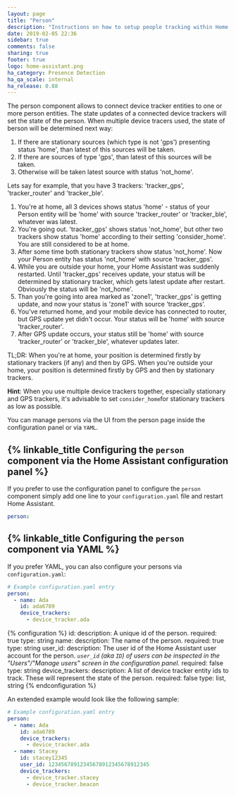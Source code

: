 ```yaml
---
layout: page
title: "Person"
description: "Instructions on how to setup people tracking within Home Assistant."
date: 2019-02-05 22:36
sidebar: true
comments: false
sharing: true
footer: true
logo: home-assistant.png
ha_category: Presence Detection
ha_qa_scale: internal
ha_release: 0.88
---
```


The person component allows to connect device tracker entities to one or more person entities. The state updates of a connected device trackers will set the state of the person. When multiple device tracers used, the state of berson will be determined next way:

1. If there are stationary sources (which type is not 'gps') presenting status 'home', than latest of this sources will be taken.
2. If there are sources of type 'gps', than latest of this sources will be taken.
3. Otherwise will be taken latest source with status 'not_home'.

Lets say for example, that you have 3 trackers: 'tracker_gps', 'tracker_router' and 'tracker_ble'.

1. You're at home, all 3 devices shows status 'home' - status of your Person entity will be 'home' with source 'tracker_router' or 'tracker_ble', whatever was latest.
2. You're going out. 'tracker_gps' shows status 'not_home', but other two trackers show status 'home' according to their setting 'consider_home'. You are still considered to be at home.
3. After some time both stationary trackers show status 'not_home'. Now your Person entity has status 'not_home' with source 'tracker_gps'.
4. While you are outside your home, your Home Assistant was suddenly restarted. Until 'tracker_gps' receives update, your status will be determined by stationary tracker, which gets latest update after restart. Obviously the status will be 'not_home'.
5. Than you're going into area marked as 'zone1', 'tracker_gps' is getting update, and now your status is 'zone1' with source 'tracker_gps'.
6. You've returned home, and your mobile device has connected to router, but GPS update yet didn't occur. Your status will be 'home' with source 'tracker_router'.
7. After GPS update occurs, your status still be 'home' with source 'tracker_router' or 'tracker_ble', whatever updates later.

TL;DR: When you're at home, your position is determined firstly by stationary trackers (if any) and then by GPS. When you're outside your home, your position is determined firstly by GPS and then by stationary trackers.

**Hint**: When you use multiple device trackers together, especially stationary and GPS trackers, it's advisable to set `consider_home`for stationary trackers as low as possible.


You can manage persons via the UI from the person page inside the configuration panel or via `YAML`.

## {% linkable_title Configuring the `person` component via the Home Assistant configuration panel %}

If you prefer to use the configuration panel to configure the `person` component simply add one line to your `configuration.yaml` file and restart Home Assistant.

```yaml
person:
```

## {% linkable_title Configuring the `person` component via YAML %}

If you prefer YAML, you can also configure your persons via `configuration.yaml`:

```yaml
# Example configuration.yaml entry
person:
  - name: Ada
    id: ada6789
    device_trackers:
      - device_tracker.ada
```

{% configuration %}
  id:
    description: A unique id of the person.
    required: true
    type: string
  name:
    description: The name of the person.
    required: true
    type: string
  user_id:
    description: The user id of the Home Assistant user account for the person. *`user_id` (aka `ID`) of users can be inspected in the "Users"/"Manage users" screen in the configuration panel.*
    required: false
    type: string
  device_trackers:
    description: A list of device tracker entity ids to track. These will represent the state of the person.
    required: false
    type: list, string
{% endconfiguration %}


An extended example would look like the following sample:

```yaml
# Example configuration.yaml entry
person:
  - name: Ada
    id: ada6789
    device_trackers:
      - device_tracker.ada
  - name: Stacey
    id: stacey12345
    user_id: 12345678912345678912345678912345
    device_trackers:
      - device_tracker.stacey
      - device_tracker.beacon
```
